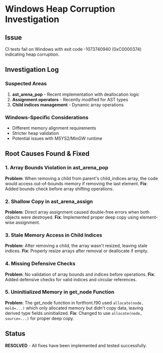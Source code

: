 # Windows Heap Corruption Investigation

## Issue
CI tests fail on Windows with exit code -1073740940 (0xC0000374) indicating heap corruption.

## Investigation Log

### Suspected Areas
1. **ast_arena_pop** - Recent implementation with deallocation logic
2. **Assignment operators** - Recently modified for AST types
3. **Child indices management** - Dynamic array operations

### Windows-Specific Considerations
- Different memory alignment requirements
- Stricter heap validation
- Potential issues with MSYS2/MinGW runtime

## Root Causes Found & Fixed

### 1. Array Bounds Violation in ast_arena_pop
**Problem**: When removing a child from parent's child_indices array, the code would access out-of-bounds memory if removing the last element.
**Fix**: Added bounds check before array shifting operations.

### 2. Shallow Copy in ast_arena_assign
**Problem**: Direct array assignment caused double-free errors when both objects were destroyed.
**Fix**: Implemented proper deep copy using element-wise assignment.

### 3. Stale Memory Access in Child Indices
**Problem**: After removing a child, the array wasn't resized, leaving stale indices.
**Fix**: Properly resize arrays after removal or deallocate if empty.

### 4. Missing Defensive Checks
**Problem**: No validation of array bounds and indices before operations.
**Fix**: Added defensive checks for valid indices and circular references.

### 5. Uninitialized Memory in get_node Function
**Problem**: The get_node function in fortfront.f90 used `allocate(node, mold=...)` which only allocated memory but didn't copy data, leaving derived type fields uninitialized.
**Fix**: Changed to use `allocate(node, source=...)` for proper deep copy.

## Status
**RESOLVED** - All fixes have been implemented and tested successfully.